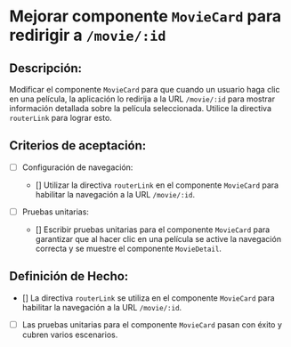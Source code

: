 # Mejorar componente `MovieCard` para redirigir a `/movie/:id`

## Descripción:

Modificar el componente `MovieCard` para que cuando un usuario haga clic en una película, la aplicación lo redirija a la URL `/movie/:id` para mostrar información detallada sobre la película seleccionada. Utilice la directiva `routerLink` para lograr esto.

## Criterios de aceptación:

- [ ] Configuración de navegación:

     - [] Utilizar la directiva `routerLink` en el componente `MovieCard` para habilitar la navegación a la URL `/movie/:id`.

- [ ] Pruebas unitarias:

     - [] Escribir pruebas unitarias para el componente `MovieCard` para garantizar que al hacer clic en una película se active la navegación correcta y se muestre el componente `MovieDetail`.

## Definición de Hecho:

- [] La directiva `routerLink` se utiliza en el componente `MovieCard` para habilitar la navegación a la URL `/movie/:id`.

- [ ] Las pruebas unitarias para el componente `MovieCard` pasan con éxito y cubren varios escenarios.
